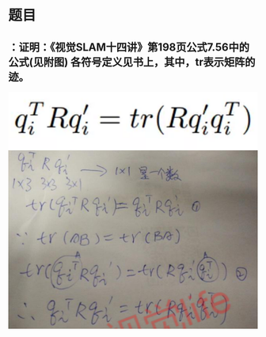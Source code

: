 # 题目
## ：证明：《视觉SLAM十四讲》第198页公式7.56中的公式(见附图) 各符号定义见书上，其中，tr表示矩阵的迹。
![](images/作业19.png)
![](images/作业19_2.png)